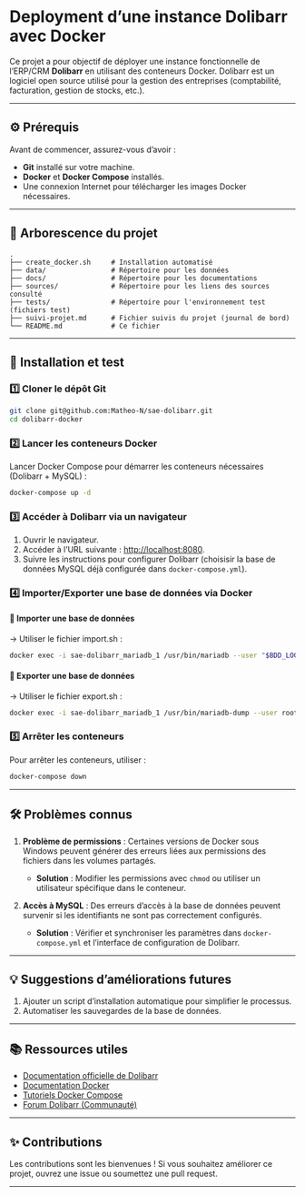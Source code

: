 
# Deployment d’une instance Dolibarr avec Docker


Ce projet a pour objectif de déployer une instance fonctionnelle de l’ERP/CRM **Dolibarr** en utilisant des conteneurs Docker. Dolibarr est un logiciel open source utilisé pour la gestion des entreprises (comptabilité, facturation, gestion de stocks, etc.).

---

## ⚙️ Prérequis

Avant de commencer, assurez-vous d’avoir :
- **Git** installé sur votre machine.
- **Docker** et **Docker Compose** installés.
- Une connexion Internet pour télécharger les images Docker nécessaires.

---

## 📂 Arborescence du projet

```
.
├── create_docker.sh     # Installation automatisé
├── data/                # Répertoire pour les données
├── docs/                # Répertoire pour les documentations
├── sources/             # Répertoire pour les liens des sources consulté
├── tests/               # Répertoire pour l'environnement test (fichiers test)
├── suivi-projet.md      # Fichier suivis du projet (journal de bord)
└── README.md            # Ce fichier
```

---

## 🚀 Installation et test

### 1️⃣ Cloner le dépôt Git

```bash
git clone git@github.com:Matheo-N/sae-dolibarr.git
cd dolibarr-docker
```

### 2️⃣ Lancer les conteneurs Docker

Lancer Docker Compose pour démarrer les conteneurs nécessaires (Dolibarr + MySQL) :

```bash
docker-compose up -d
```

### 3️⃣ Accéder à Dolibarr via un navigateur

1. Ouvrir le navigateur.
2. Accéder à l’URL suivante : [http://localhost:8080](http://localhost:8080).
3. Suivre les instructions pour configurer Dolibarr (choisisir la base de données MySQL déjà configurée dans `docker-compose.yml`).

### 4️⃣ Importer/Exporter une base de données via Docker

#### 🚀  Importer une base de données
-> Utiliser le fichier import.sh :

```bash
docker exec -i sae-dolibarr_mariadb_1 /usr/bin/mariadb --user "$BDD_LOGIN" --password="$BDD_PWD" "$NOM_BDD" < "$FICHIER_BDD"
```

#### 🚀  Exporter une base de données
-> Utiliser le fichier export.sh : 

```bash
docker exec -i sae-dolibarr_mariadb_1 /usr/bin/mariadb-dump --user root --password=root dolibarr > backup_bdd.sql
```

### 5️⃣ Arrêter les conteneurs

Pour arrêter les conteneurs, utiliser :

```bash
docker-compose down
```

---

## 🛠️ Problèmes connus

1. **Problème de permissions** : Certaines versions de Docker sous Windows peuvent générer des erreurs liées aux permissions des fichiers dans les volumes partagés.
   - **Solution** : Modifier les permissions avec `chmod` ou utiliser un utilisateur spécifique dans le conteneur.

2. **Accès à MySQL** : Des erreurs d’accès à la base de données peuvent survenir si les identifiants ne sont pas correctement configurés.
   - **Solution** : Vérifier et synchroniser les paramètres dans `docker-compose.yml` et l’interface de configuration de Dolibarr.

---

## 💡 Suggestions d’améliorations futures

1. Ajouter un script d’installation automatique pour simplifier le processus.
2. Automatiser les sauvegardes de la base de données.

---

## 📚 Ressources utiles

- [Documentation officielle de Dolibarr](https://www.dolibarr.org/)
- [Documentation Docker](https://docs.docker.com/)
- [Tutoriels Docker Compose](https://docs.docker.com/compose/gettingstarted/)
- [Forum Dolibarr (Communauté)](https://www.dolibarr.org/forum/)

---

## ✨ Contributions

Les contributions sont les bienvenues ! Si vous souhaitez améliorer ce projet, ouvrez une issue ou soumettez une pull request.

---

```
